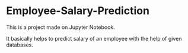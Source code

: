 # Employee-Salary-Prediction
This is a project made on Jupyter Notebook.

It basically helps to predict salary of an employee with the help of given databases.
